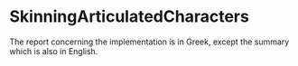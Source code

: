 # SkinningArticulatedCharacters
The report concerning the implementation is in Greek, except the summary which is also in English.
